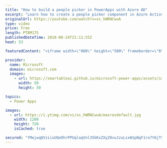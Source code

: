 ```yaml
---
title: "How to build a people picker in PowerApps with Azure AD"
excerpt: "Learn how to create a people picker component in Azure Active Directory in PowerApps. Dive deep into the Out of Office sample app allowing you to set your out-of-office message and clear out your calendar for the duration of your absence. Test it out!   Learn more: https://web.powerapps.com/home?sampleapp_preview=outofoffice"
originalUrl: https://youtube.com/watch?v=xs_hWRNCwuA
type: video
price: Free
length: PT8M17S
publishedDateTime: 2018-08-24T21:11:55Z
heat: 53

featuredContent: "<iframe width=\"800\" height=\"500\" frameborder=\"0\" src=\"https://www.youtube.com/embed/xs_hWRNCwuA\" allow=\"accelerometer; autoplay; encrypted-media; gyroscope; picture-in-picture\" allowfullscreen></iframe>"

provider:
  name: Microsoft
  domain: microsoft.com
  images:
    - url: https://smartableai.github.io/microsoft-power-apps/assets/images/organizations/microsoft.com-50x50.jpg
      width: 50
      height: 50

topics:
  - Power Apps

images:
  - url: https://i.ytimg.com/vi/xs_hWRNCwuA/maxresdefault.jpg
    width: 1280
    height: 720
    isCached: true

secured: "YMejwqQVziiuUQeOhrPPUqlaqVnl35kKxZXyZ8vuJzuLsxW1pNqF1ro7Y6jTSRTEL3llyokTBnbKbRr2Uqb13k1bkybkTDYfOa27qa/iHClJPXjUOrsxZxiPODsHuVbWTb3LafrFISqTTGlUSsKJpKAXSiif+oqrIcZSEKjLnCviPwxSzjUOkKw2kcXR7dbsJ6+D8q5iAGSo3nRylUrNctcBtOtTOAXkEyaQYW48xQUMQjOvtqakCnlgE+EDiIUrCXnDTNnluLu6lqghYBboRNvQmPDWJR80JaXuiIQ3tEB4fCIzq9nXq0zYoRS1ILO8G9J2zMLLQuKRJ/QPA/0w37pH+Ld+tfk0QaGtOtI5GKEtFVt3K7lcSVpTWmbRMS8WsPcR9O54MYLsuGpzHON/jTMMLciQx7gWD46V5X/ci/A=;FT2j533RimaCLKSriOMLjw=="
---
```


